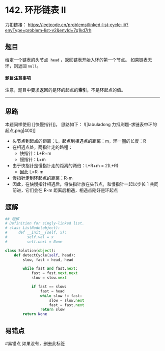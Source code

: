 # 142. 环形链表 II

力扣链接： https://leetcode.cn/problems/linked-list-cycle-ii/?envType=problem-list-v2&envId=7q1kd7rh

## 题目
给定一个链表的头节点  `head` ，返回链表开始入环的第一个节点。 如果链表无环，则返回 `null`。

#### 题目注意事项
注意，题目中要求返回的是环的起点的**索引**，不是环起点的值。

---
## 思路
本题同样使用 [[快慢指针]]。
思路如下：
![[labuladong 力扣刷题-求链表中环的起点.png|400]]
- 头节点到起点的距离：L，起点到相遇点的距离：m，环一圈的长度：R
- 在相遇点处，两指针走的路程：
	- 快指针：L+R+m
	- 慢指针：L+m
- 由于快指针是慢指针走的距离的两倍：L+R+m = 2(L+R)
	- 因此 L=R-m
- 慢指针走到环起点的距离：R-m
- 因此，在快慢指针相遇后，将快指针放在头节点，和慢指针一起以步长 1 共同前进，它们会在 R-m 距离后相遇，相遇点刚好是环起点

## 题解
```Python
## 题解
# Definition for singly-linked list.
# class ListNode(object):
#     def __init__(self, x):
#         self.val = x
#         self.next = None

class Solution(object):
    def detectCycle(self, head):
        slow, fast = head, head

        while fast and fast.next:
            fast = fast.next.next
            slow = slow.next

            if fast == slow:
                fast = head
                while slow != fast:
                    slow = slow.next
                    fast = fast.next
                return slow
        return None
```

## 易错点
#易错点 如果没有，删去此标签